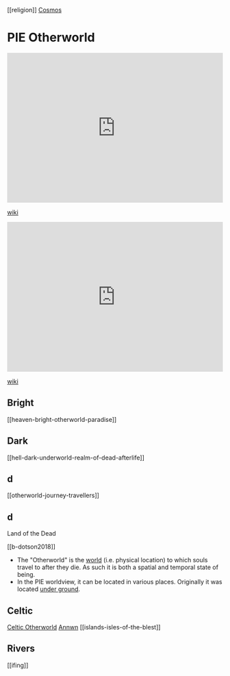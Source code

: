 [[religion]]
[Cosmos](pie-cosmos.md)
# PIE Otherworld

<iframe width="100%" height="350" frameborder="0" allow="accelerometer; autoplay; clipboard-write; encrypted-media; gyroscope; picture-in-picture" allowfullscreen src="https://en.wikipedia.org/wiki/Proto-Indo-European-mythology#Otherworld"></iframe>

[wiki](https://en.wikipedia.org/wiki/Proto-Indo-European-mythology#Otherworld)

<iframe width="100%" height="350" frameborder="0" allow="accelerometer; autoplay; clipboard-write; encrypted-media; gyroscope; picture-in-picture" allowfullscreen src="https://en.wikipedia.org/wiki/Otherworld"></iframe>

[wiki](https://en.wikipedia.org/wiki/Otherworld)


## Bright
[[heaven-bright-otherworld-paradise]]
## Dark
[[hell-dark-underworld-realm-of-dead-afterlife]]


## d
[[otherworld-journey-travellers]]

## d



Land of the Dead

[[b-dotson2018]]

- The "Otherworld" is the [world](cosmography.md) (i.e. physical location) to which souls travel to after they die. As such it is both a spatial and temporal state of being.
- In the PIE worldview, it can be located in various places. Originally it was located [under ground](world-lower.md). 


## Celtic
  [Celtic Otherworld](otherworld-celtic.md)
  [Annwn](annwn.md)
  [[islands-isles-of-the-blest]]
  
  
  
  ## Rivers
  [[ifing]]